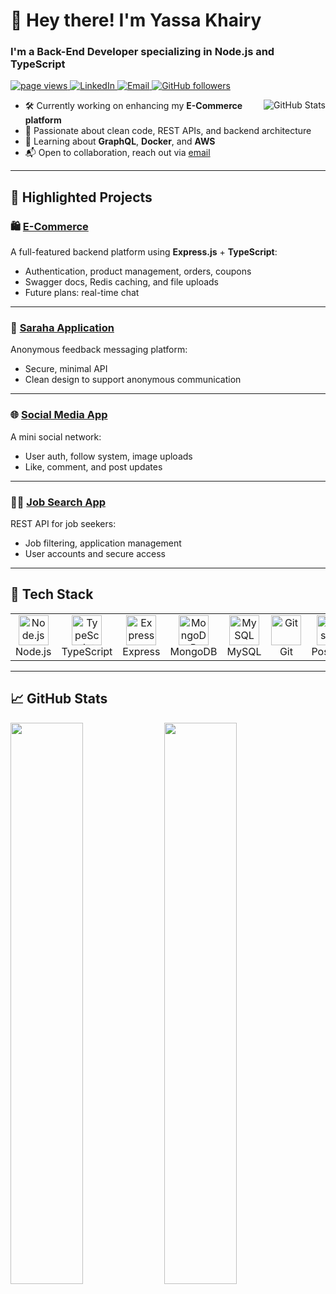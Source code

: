 <h1 align="left" id="yassa-title">👋 Hey there! I'm Yassa Khairy</h1>
<h3 align="left">I'm a Back-End Developer specializing in Node.js and TypeScript</h3>

<p align="left">
  <a href="https://github.com/yassakhairy28">
    <img src="https://komarev.com/ghpvc/?username=yassakhairy28" alt="page views" />
  </a>
  <a href="https://linkedin.com/in/yassa-khairy-6b9382349">
    <img alt="LinkedIn" src="https://img.shields.io/badge/LinkedIn-Connect-blue?logo=linkedin">
  </a>
  <a href="mailto:yassa7000@gmail.com">
    <img alt="Email" src="https://img.shields.io/badge/email-contact%20me-red?logo=gmail">
  </a>
  <a href="https://github.com/yassakhairy28?tab=followers">
    <img alt="GitHub followers" src="https://img.shields.io/github/followers/yassakhairy28?style=flat&logo=github">
  </a>
</p>

<a href="#yassa-title">
  <img src="https://raw.githubusercontent.com/yassakhairy28/github-stats-transparent/output/generated/overview.svg" alt="GitHub Stats" align="right" />
</a>

- 🛠 Currently working on enhancing my **E-Commerce platform**
- 🚀 Passionate about clean code, REST APIs, and backend architecture
- 🧠 Learning about **GraphQL**, **Docker**, and **AWS**
- 📬 Open to collaboration, reach out via [email](mailto:yassa7000@gmail.com)

---

## 🚀 Highlighted Projects

### 🛍️ [E-Commerce](https://github.com/yassakhairy28/E-Commerce)
A full-featured backend platform using **Express.js** + **TypeScript**:
- Authentication, product management, orders, coupons
- Swagger docs, Redis caching, and file uploads
- Future plans: real-time chat

---

### 💬 [Saraha Application](https://github.com/yassakhairy28/SarahaApplication)
Anonymous feedback messaging platform:
- Secure, minimal API
- Clean design to support anonymous communication

---

### 🌐 [Social Media App](https://github.com/yassakhairy28/Social-Media-App)
A mini social network:
- User auth, follow system, image uploads
- Like, comment, and post updates

---

### 🧑‍💼 [Job Search App](https://github.com/yassakhairy28/job_search)
REST API for job seekers:
- Job filtering, application management
- User accounts and secure access

---

## 🧰 Tech Stack

<table>
  <tr>
    <td align="center" width="96">
      <img src="https://cdn.jsdelivr.net/gh/devicons/devicon/icons/nodejs/nodejs-original.svg" width="48" height="48" alt="Node.js" />
      <br>Node.js
    </td>
    <td align="center" width="96">
      <img src="https://cdn.jsdelivr.net/gh/devicons/devicon/icons/typescript/typescript-original.svg" width="48" height="48" alt="TypeScript" />
      <br>TypeScript
    </td>
    <td align="center" width="96">
      <img src="https://cdn.jsdelivr.net/gh/devicons/devicon/icons/express/express-original.svg" width="48" height="48" alt="Express" />
      <br>Express
    </td>
    <td align="center" width="96">
      <img src="https://cdn.jsdelivr.net/gh/devicons/devicon/icons/mongodb/mongodb-original.svg" width="48" height="48" alt="MongoDB" />
      <br>MongoDB
    </td>
    <td align="center" width="96">
      <img src="https://cdn.jsdelivr.net/gh/devicons/devicon/icons/mysql/mysql-original.svg" width="48" height="48" alt="MySQL" />
      <br>MySQL
    </td>
    <td align="center" width="96">
      <img src="https://cdn.jsdelivr.net/gh/devicons/devicon/icons/git/git-original.svg" width="48" height="48" alt="Git" />
      <br>Git
    </td>
    <td align="center" width="96">
      <img src="https://cdn.jsdelivr.net/gh/devicons/devicon/icons/postman/postman-icon.svg" width="48" height="48" alt="Postman" />
      <br>Postman
    </td>
  </tr>
</table>

---

## 📈 GitHub Stats

<p align="left">
  <img src="https://github-readme-stats.vercel.app/api?username=yassakhairy28&show_icons=true&theme=react&hide_border=true" width="48%" />
  <img src="https://github-readme-stats.vercel.app/api/top-langs/?username=yassakhairy28&layout=compact&theme=react&hide_border=true" width="48%" />
</p>
